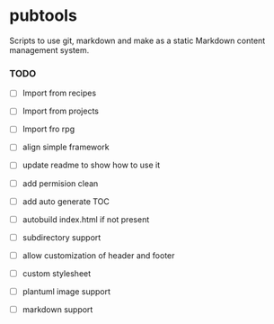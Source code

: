 pubtools
========

Scripts to use git, markdown and make as a static Markdown content management system.

### TODO
-[ ] Import from recipes
-[ ] Import from projects
-[ ] Import fro rpg
-[ ] align simple framework
-[ ] update readme to show how to use it
-[ ] add permision clean
-[ ] add auto generate TOC
-[ ] autobuild index.html if not present
-[ ] subdirectory support
-[ ] allow customization of header and footer
-[ ] custom stylesheet
-[ ] plantuml image support
-[ ] markdown support

